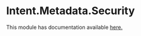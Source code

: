 # Intent.Metadata.Security

This module has documentation available [here.](https://docs.intentarchitect.com/articles/modules-common/intent-metadata-security/intent-metadata-security.html)
